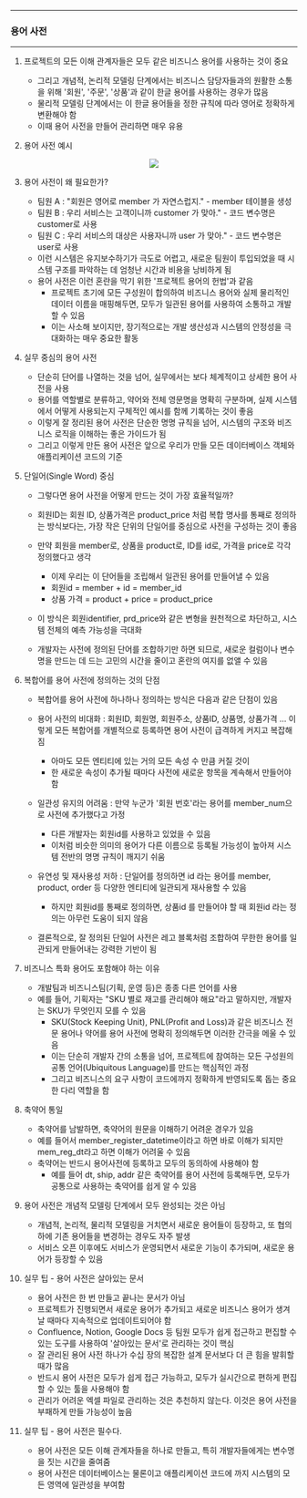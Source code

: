 -----
### 용어 사전
-----
1. 프로젝트의 모든 이해 관계자들은 모두 같은 비즈니스 용어를 사용하는 것이 중요
   - 그리고 개념적, 논리적 모델링 단계에서는 비즈니스 담당자들과의 원활한 소통을 위해 '회원', '주문', '상품'과 같이 한글 용어를 사용하는 경우가 많음
   - 물리적 모델링 단계에서는 이 한글 용어들을 정한 규칙에 따라 영어로 정확하게 변환해야 함
   - 이때 용어 사전을 만들어 관리하면 매우 유용

2. 용어 사전 예시
<div align="center">
<img src="https://github.com/user-attachments/assets/741abd9f-6000-46d8-a2de-9c770b3e244d">
</div>

3. 용어 사전이 왜 필요한가?
   - 팀원 A : "회원은 영어로 member 가 자연스럽지." - member 테이블을 생성
   - 팀원 B : 우리 서비스는 고객이니까 customer 가 맞아." - 코드 변수명은 customer로 사용
   - 팀원 C : 우리 서비스의 대상은 사용자니까 user 가 맞아." - 코드 변수명은 user로 사용
   - 이런 시스템은 유지보수하기가 극도로 어렵고, 새로운 팀원이 투입되었을 때 시스템 구조를 파악하는 데 엄청난 시간과 비용을 낭비하게 됨
   - 용어 사전은 이런 혼란을 막기 위한 '프로젝트 용어의 헌법'과 같음
     + 프로젝트 초기에 모든 구성원이 합의하여 비즈니스 용어와 실제 물리적인 데이터 이름을 매핑해두면, 모두가 일관된 용어를 사용하여 소통하고 개발할 수 있음
     + 이는 사소해 보이지만, 장기적으로는 개발 생산성과 시스템의 안정성을 극대화하는 매우 중요한 활동

4. 실무 중심의 용어 사전
   - 단순히 단어를 나열하는 것을 넘어, 실무에서는 보다 체계적이고 상세한 용어 사전을 사용
   - 용어를 역할별로 분류하고, 약어와 전체 영문명을 명확히 구분하며, 실제 시스템에서 어떻게 사용되는지 구체적인 예시를 함께 기록하는 것이 좋음
   - 이렇게 잘 정리된 용어 사전은 단순한 명명 규칙을 넘어, 시스템의 구조와 비즈니스 로직을 이해하는 좋은 가이드가 됨
   - 그리고 이렇게 만든 용어 사전은 앞으로 우리가 만들 모든 데이터베이스 객체와 애플리케이션 코드의 기준

5. 단일어(Single Word) 중심
   - 그렇다면 용어 사전을 어떻게 만드는 것이 가장 효율적일까?
   - 회원ID는 회원 ID, 상품가격은 product_price 처럼 복합 명사를 통째로 정의하는 방식보다는, 가장 작은 단위의 단일어를 중심으로 사전을 구성하는 것이 좋음
   - 만약 회원을 member로, 상품을 product로, ID를 id로, 가격을 price로 각각 정의했다고 생각
     + 이제 우리는 이 단어들을 조립해서 일관된 용어를 만들어낼 수 있음
     + 회원id = member + id = member_id
     + 상품 가격 = product + price = product_price

   - 이 방식은 회원identifier, prd_price와 같은 변형을 원천적으로 차단하고, 시스템 전체의 예측 가능성을 극대화
   - 개발자는 사전에 정의된 단어를 조합하기만 하면 되므로, 새로운 컬럼이나 변수명을 만드는 데 드는 고민의 시간을 줄이고 혼란의 여지를 없앨 수 있음

6. 복합어를 용어 사전에 정의하는 것의 단점
   - 복합어를 용어 사전에 하나하나 정의하는 방식은 다음과 같은 단점이 있음
   - 용어 사전의 비대화 : 회원ID, 회원명, 회원주소, 상품ID, 상품명, 상품가격 ... 이렇게 모든 복합어를 개별적으로 등록하면 용어 사전이 급격하게 커지고 복잡해짐
     + 아마도 모든 엔티티에 있는 거의 모든 속성 수 만큼 커질 것이
     + 한 새로운 속성이 추가될 때마다 사전에 새로운 항목을 계속해서 만들어야 함

   - 일관성 유지의 어려움 : 만약 누군가 '회원 번호'라는 용어를 member_num으로 사전에 추가했다고 가정
     + 다른 개발자는 회원id를 사용하고 있었을 수 있음
     + 이처럼 비슷한 의미의 용어가 다른 이름으로 등록될 가능성이 높아져 시스템 전반의 명명 규칙이 깨지기 쉬움

   - 유연성 및 재사용성 저하 : 단일어를 정의하면 id 라는 용어를 member, product, order 등 다양한 엔티티에 일관되게 재사용할 수 있음
     + 하지만 회원id를 통째로 정의하면, 상품id 를 만들어야 할 때 회원id 라는 정의는 아무런 도움이 되지 않음

   - 결론적으로, 잘 정의된 단일어 사전은 레고 블록처럼 조합하여 무한한 용어를 일관되게 만들어내는 강력한 기반이 됨

7. 비즈니스 특화 용어도 포함해야 하는 이유
   - 개발팀과 비즈니스팀(기획, 운영 등)은 종종 다른 언어를 사용
   - 예를 들어, 기획자는 "SKU 별로 재고를 관리해야 해요"라고 말하지만, 개발자는 SKU가 무엇인지 모를 수 있음
     + SKU(Stock Keeping Unit), PNL(Profit and Loss)과 같은 비즈니스 전문 용어나 약어를 용어 사전에 명확히 정의해두면 이러한 간극을 메울 수 있음
     + 이는 단순히 개발자 간의 소통을 넘어, 프로젝트에 참여하는 모든 구성원의 공통 언어(Ubiquitous Language)를 만드는 핵심적인 과정
     + 그리고 비즈니스의 요구 사항이 코드에까지 정확하게 반영되도록 돕는 중요한 다리 역할을 함

8. 축약어 통일
   - 축약어를 남발하면, 축약어의 원문을 이해하기 어려운 경우가 있음
   - 예를 들어서 member_register_datetime이라고 하면 바로 이해가 되지만 mem_reg_dt라고 하면 이해가 어려울 수 있음
   - 축약어는 반드시 용어사전에 등록하고 모두의 동의하에 사용해야 함
     + 예를 들어 dt, ship, addr 같은 축약어를 용어 사전에 등록해두면, 모두가 공통으로 사용하는 축약어를 쉽게 알 수 있음

9. 용어 사전은 개념적 모델링 단계에서 모두 완성되는 것은 아님
   - 개념적, 논리적, 물리적 모델링을 거치면서 새로운 용어들이 등장하고, 또 협의 하에 기존 용어들을 변경하는 경우도 자주 발생
   - 서비스 오픈 이후에도 서비스가 운영되면서 새로운 기능이 추가되며, 새로운 용어가 등장할 수 있음

10. 실무 팁 - 용어 사전은 살아있는 문서
    - 용어 사전은 한 번 만들고 끝나는 문서가 아님
    - 프로젝트가 진행되면서 새로운 용어가 추가되고 새로운 비즈니스 용어가 생겨날 때마다 지속적으로 업데이트되어야 함
    - Confluence, Notion, Google Docs 등 팀원 모두가 쉽게 접근하고 편집할 수 있는 도구를 사용하여 '살아있는 문서'로 관리하는 것이 핵심
    - 잘 관리된 용어 사전 하나가 수십 장의 복잡한 설계 문서보다 더 큰 힘을 발휘할 때가 많음
    - 반드시 용어 사전은 모두가 쉽게 접근 가능하고, 모두가 실시간으로 편하게 편집할 수 있는 툴을 사용해야 함
    - 관리가 어려운 엑셀 파일로 관리하는 것은 추천하지 않는다. 이것은 용어 사전을 부패하게 만들 가능성이 높음

11. 실무 팁 - 용어 사전은 필수다.
    - 용어 사전은 모든 이해 관계자들을 하나로 만들고, 특히 개발자들에게는 변수명을 짓는 시간을 줄여줌
    - 용어 사전은 데이터베이스는 물론이고 애플리케이션 코드에 까지 시스템의 모든 영역에 일관성을 부여함
